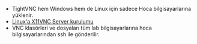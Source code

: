 - TightVNC hem Windows hem de Linux için sadece Hoca bilgisayarlarına yüklenir.
- [Linux'a X11VNC Server kurulumu](VNCLinux.md)
- VNC klasörleri ve dosyaları tüm lab bilgisayarlarına hoca bilgisayarlarından ssh ile gönderilir.
